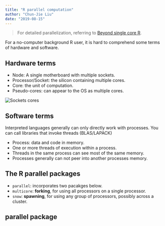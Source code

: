 ```yaml
---
title: "R parallel computation"
author: "Chun-Jie Liu"
date: "2019-08-15"
---
```


> For detailed parallelization, referring to [Beyond single core R](https://github.com/ljdursi/beyond-single-core-R).

For a no-computer background R user, it is hard to comprehend some terms of hardware and software.

## Hardware terms

- Node: A single motherboard with multiple sockets.
- Processor/Socket: the silicon containing multiple cores.
- Core: the unit of computation.
- Pseudo-cores: can appear to the OS as multiple cores.

![Sockets cores](../../../img/r-parallel/sockets-cores.png)

## Software terms

Interpreted languages generally can only directly work with processes. You can call libraries that invoke threads (BLAS/LAPACK)

- Process: data and code in memory.
- One or more threads of execution within a process.
- Threads in the same process can see most of the same memory.
- Processes generally can not peer into another processes memory.

## The R parallel packages

- `parallel`: incorporates two pacakges below.
- `multicore`: **forking**, for using all processors on a single processor.
- `snow`: **spawning**, for using any group of processors, possibly across a cluster.

## parallel package
